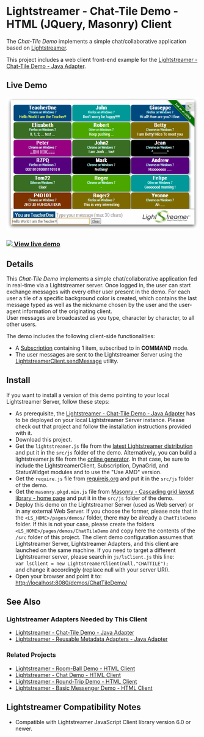 # Lightstreamer - Chat-Tile Demo - HTML (JQuery, Masonry) Client

<!-- START DESCRIPTION lightstreamer-example-chattile-client-javascript -->
The *Chat-Tile Demo* implements a simple chat/collaborative application based on [Lightstreamer](http://www.lightstreamer.com).

This project includes a web client front-end example for the [Lightstreamer - Chat-Tile Demo - Java Adapter](https://github.com/Lightstreamer/Lightstreamer-example-ChatTile-adapter-java).

## Live Demo
[![screenshot](screen_large.png)](http://demos.lightstreamer.com/ChatTileDemo)<br>

### [![](http://demos.lightstreamer.com/site/img/play.png) View live demo](http://demos.lightstreamer.com/ChatTileDemo)

## Details

This *Chat-Tile Demo* implements a simple chat/collaborative application fed in real-time via a Lightstreamer server.
Once logged in, the user can start exchange messages with every other user present in the demo. For each user a tile of a specific background color is created, which contains the last message typed as well as the nickname chosen by the user and the user-agent information of the originating client.<br>
User messages are broadcasted as you type, character by character, to all other users.

The demo includes the following client-side functionalities:
* A [Subscription](http://www.lightstreamer.com/docs/client_javascript_uni_api/Subscription.html) containing 1 item, subscribed to in <b>COMMAND</b> mode.
* The user messages are sent to the Lightstreamer Server using the [LightstreamerClient.sendMessage](http://www.lightstreamer.com/docs/client_javascript_uni_api/LightstreamerClient.html#sendMessage) utility.

<!-- END DESCRIPTION lightstreamer-example-chattile-client-javascript -->

## Install
If you want to install a version of this demo pointing to your local Lightstreamer Server, follow these steps:
* As prerequisite, the [Lightstreamer - Chat-Tile Demo - Java Adapter](https://github.com/Lightstreamer/Lightstreamer-example-ChatTile-adapter-java) has to be deployed on your local Lightstreamer Server instance. Please check out that project and follow the installation instructions provided with it.
* Download this project.
* Get the `lightstreamer.js` file from the [latest Lightstreamer distribution](http://www.lightstreamer.com/download) 
  and put it in the `src/js` folder of the demo. Alternatively, you can build a lightstreamer.js file from the 
  [online generator](http://www.lightstreamer.com/docs/client_javascript_tools/generator.html).
  In that case, be sure to include the LightstreamerClient, Subscription, DynaGrid, and StatusWidget modules and to use the "Use AMD" version.
* Get the `require.js` file from [requirejs.org](http://requirejs.org/docs/download.html) and put it in the `src/js` folder of the demo.
* Get the `masonry.pkgd.min.js` file from [Masonry - Cascading grid layout library - home page](http://masonry.desandro.com/) and put it in the `src/js` folder of the demo.
* Deploy this demo on the Lightstreamer Server (used as Web server) or in any external Web Server. If you choose the former, please note that in the `<LS_HOME>/pages/demos/` folder, there may be already a `ChatTileDemo` folder. If this is not your case, please create the folders `<LS_HOME>/pages/demos/ChatTileDemo` and copy here the contents of the `/src` folder of this project.
The client demo configuration assumes that Lightstreamer Server, Lightstreamer Adapters, and this client are launched on the same machine. If you need to target a different Lightstreamer server, please search in `js/lsClient.js` this line:<BR/> `var lsClient = new LightstreamerClient(null,"CHATTILE");`<BR/> and change it accordingly (replace null with your server URI).
* Open your browser and point it to: [http://localhost:8080/demos/ChatTileDemo/](http://localhost:8080/demos/ChatTileDemo/)

## See Also

### Lightstreamer Adapters Needed by This Client

<!-- START RELATED_ENTRIES -->
* [Lightstreamer - Chat-Tile Demo -  Java Adapter](https://github.com/Lightstreamer/Lightstreamer-example-ChatTile-adapter-java)
* [Lightstreamer - Reusable Metadata Adapters - Java Adapter](https://github.com/Lightstreamer/Lightstreamer-example-ReusableMetadata-adapter-java)

<!-- END RELATED_ENTRIES -->

### Related Projects

* [Lightstreamer - Room-Ball Demo - HTML Client](https://github.com/Lightstreamer/Lightstreamer-example-RoomBall-client-javascript)
* [Lightstreamer - Chat Demo - HTML Client](https://github.com/Lightstreamer/Lightstreamer-example-Chat-client-javascript)
* [Lightstreamer - Round-Trip Demo - HTML Client](https://github.com/Lightstreamer/Lightstreamer-example-RoundTrip-client-javascript)
* [Lightstreamer - Basic Messenger Demo - HTML Client](https://github.com/Lightstreamer/Lightstreamer-example-Messenger-client-javascript)

## Lightstreamer Compatibility Notes

- Compatible with Lightstreamer JavaScript Client library version 6.0 or newer.
